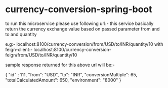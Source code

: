 # currency-conversion-spring-boot
to run this microservice please use following url:- this service basically return the currency exchange value based on passed parameter from and to and quantity

e.g:- localhost:8100/currency-conversion/from/USD/to/INR/quantity/10
      with feign-client:- localhost:8100/currency-conversion-feign/from/USD/to/INR/quantity/10 

sample response returned for this above url will be:-

{ "id" : 111, "from": "USD", "to": "INR", "conversionMultiple": 65, "totalCalculatedAmount": 650, "environment": "8000" }
